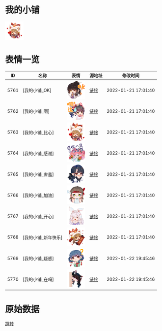 # 我的小铺

<img src="./cover.png" height="60" alt="cover" />

# 表情一览

|ID|名称|表情|源地址|修改时间|
|----|----|----|----|----|
|5761|[我的小铺_OK]|<img src="./pic/005761_%5B我的小铺_OK%5D.png" height="60" alt="OK"/>|[链接](http://i0.hdslb.com/bfs/emote/16178084fc75db8185f875f08bc52544673f9ff6.png)|2022-01-21 17:01:40|
|5762|[我的小铺_啊]|<img src="./pic/005762_%5B我的小铺_啊%5D.png" height="60" alt="啊"/>|[链接](http://i0.hdslb.com/bfs/emote/18e7e739ef9c4a9f9db0b5be27fad938de1e4ea3.png)|2022-01-21 17:01:40|
|5763|[我的小铺_比心]|<img src="./pic/005763_%5B我的小铺_比心%5D.png" height="60" alt="比心"/>|[链接](http://i0.hdslb.com/bfs/emote/b397692105d878e1af33b3719bf4a85058168af4.png)|2022-01-21 17:01:40|
|5764|[我的小铺_感谢]|<img src="./pic/005764_%5B我的小铺_感谢%5D.png" height="60" alt="感谢"/>|[链接](http://i0.hdslb.com/bfs/emote/6441c32e775f35f0e30d1f0367f5e20cc658d5aa.png)|2022-01-21 17:01:40|
|5765|[我的小铺_害羞]|<img src="./pic/005765_%5B我的小铺_害羞%5D.png" height="60" alt="害羞"/>|[链接](http://i0.hdslb.com/bfs/emote/85b6e0f1471045567ead68cf72b6d389bd9d2022.png)|2022-01-21 17:01:40|
|5766|[我的小铺_加油]|<img src="./pic/005766_%5B我的小铺_加油%5D.png" height="60" alt="加油"/>|[链接](http://i0.hdslb.com/bfs/emote/e0de76d8ea684cb2ea8a0a3cd0ca594b103b5ed1.png)|2022-01-21 17:01:40|
|5767|[我的小铺_开心]|<img src="./pic/005767_%5B我的小铺_开心%5D.png" height="60" alt="开心"/>|[链接](http://i0.hdslb.com/bfs/emote/32a34e5370c1bb4eb4298b5fa1220014949d1e6e.png)|2022-01-21 17:01:40|
|5768|[我的小铺_新年快乐]|<img src="./pic/005768_%5B我的小铺_新年快乐%5D.png" height="60" alt="新年快乐"/>|[链接](http://i0.hdslb.com/bfs/emote/c10c4d6299988bfdbd3a5312214b38f8589ecf99.png)|2022-01-21 17:01:40|
|5769|[我的小铺_疑惑]|<img src="./pic/005769_%5B我的小铺_疑惑%5D.png" height="60" alt="疑惑"/>|[链接](http://i0.hdslb.com/bfs/emote/cc24e2aa3fef11398f27bda1460323ec0eadba71.png)|2022-01-22 19:45:46|
|5770|[我的小铺_在吗]|<img src="./pic/005770_%5B我的小铺_在吗%5D.png" height="60" alt="在吗"/>|[链接](http://i0.hdslb.com/bfs/emote/8802d961ea9b22b29bacf0e0ba1929b99ee57c8b.png)|2022-01-22 19:45:46|

# 原始数据

[跳转](./raw.json)

